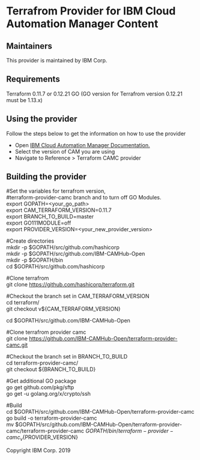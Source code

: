 # Terrafrom Provider for IBM Cloud Automation Manager Content

## Maintainers

This provider is maintained by IBM Corp. 

## Requirements

Terraform 0.11.7 or 0.12.21
GO (GO version for Terrafrom version 0.12.21 must be 1.13.x)

## Using the provider

Follow the steps below to get the information on how to use the provider

* Open [IBM Cloud Automation Manager Documentation.](https://www.ibm.com/support/knowledgecenter/en/SS2L37/product_welcome_cloud_automation_manager.html)
* Select the version of CAM you are using 
* Navigate to  Reference > Terraform CAMC provider

## Building the provider

  #Set the variables for terrafrom version,   
  #terraform-provider-camc branch and to turn off GO Modules.  
  export GOPATH=<your_go_path>  
  export CAM_TERRAFORM_VERSION=0.11.7    
  export BRANCH_TO_BUILD=master  
  export GO111MODULE=off  
  export PROVIDER_VERSION=<your_new_provider_version>
  
  #Create directories  
  mkdir -p $GOPATH/src/github.com/hashicorp  
  mkdir -p $GOPATH/src/github.com/IBM-CAMHub-Open  
  mkdir -p $GOPATH/bin  
  cd $GOPATH/src/github.com/hashicorp  
  
  #Clone terrafrom  
  git clone https://github.com/hashicorp/terraform.git
  
  #Checkout the branch set in CAM_TERRAFORM_VERSION  
  cd terraform/  
  git checkout v${CAM_TERRAFORM_VERSION}  
  
  cd $GOPATH/src/github.com/IBM-CAMHub-Open
  
  #Clone terrafrom provider camc  
  git clone https://github.com/IBM-CAMHub-Open/terraform-provider-camc.git  
  
  #Checkout the branch set in BRANCH_TO_BUILD  
  cd terraform-provider-camc/   
  git checkout ${BRANCH_TO_BUILD}  
  
  #Get additional GO package  
  go get github.com/pkg/sftp  
  go get -u golang.org/x/crypto/ssh  
  
  #Build  
  cd $GOPATH/src/github.com/IBM-CAMHub-Open/terraform-provider-camc  
  go build -o terraform-provider-camc  
  mv $GOPATH/src/github.com/IBM-CAMHub-Open/terraform-provider-camc/terraform-provider-camc $GOPATH/bin/terraform-provider-camc_v${PROVIDER_VERSION}


Copyright IBM Corp. 2019




